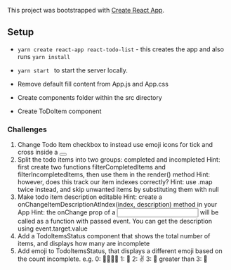 This project was bootstrapped with [Create React App](https://github.com/facebookincubator/create-react-app).

## Setup
- ``yarn create react-app react-todo-list`` - this creates the app and also runs ``yarn install``
- ``yarn start `` to start the server locally.

- Remove default fill content from App.js and App.css
- Create components folder within the src directory
- Create ToDoItem component


### Challenges

1. Change Todo Item checkbox to instead use emoji icons for tick and cross inside a <button>
2. Split the todo items into two groups: completed and incompleted
    Hint: first create two functions filterCompletedItems and filterIncompletedItems, then use them in the render() method
    Hint: however, does this track our item indexes correctly?
    Hint: use .map twice instead, and skip unwanted items by substituting them with null
3. Make todo item description editable
    Hint: create a onChangeItemDescriptionAtIndex(index, description) method in your App
    Hint: the onChange prop of a <input> will be called as a function with passed event. You can get the description using event.target.value
4. Add a TodoItemsStatus component that shows the total number of items, and displays how many are incomplete
5. Add emoji to TodoItemsStatus, that displays a different emoji based on the count incomplete. e.g.
    0: 👏🎉👯🌞
    1: 🖕
    2: ✌
    3: 🤟
    greater than 3: 🤯
